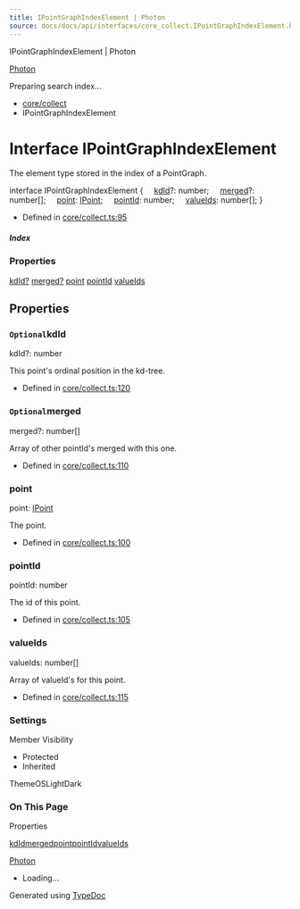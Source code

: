 ```yaml
---
title: IPointGraphIndexElement | Photon
source: docs/docs/api/interfaces/core_collect.IPointGraphIndexElement.html
---
```


IPointGraphIndexElement | Photon

[Photon](../index.html)




Preparing search index...

* [core/collect](../modules/core_collect.html)
* IPointGraphIndexElement

# Interface IPointGraphIndexElement

The element type stored in the index of a PointGraph.

interface IPointGraphIndexElement {
    [kdId](#kdid)?: number;
    [merged](#merged)?: number[];
    [point](#point): [IPoint](core_schema.IPoint.html);
    [pointId](#pointid): number;
    [valueIds](#valueids): number[];
}

* Defined in [core/collect.ts:95](https://github.com/mwhite454/photon/blob/main/packages/photon/src/core/collect.ts#L95)

##### Index

### Properties

[kdId?](#kdid)
[merged?](#merged)
[point](#point)
[pointId](#pointid)
[valueIds](#valueids)

## Properties

### `Optional`kdId

kdId?: number

This point's ordinal position in the kd-tree.

* Defined in [core/collect.ts:120](https://github.com/mwhite454/photon/blob/main/packages/photon/src/core/collect.ts#L120)

### `Optional`merged

merged?: number[]

Array of other pointId's merged with this one.

* Defined in [core/collect.ts:110](https://github.com/mwhite454/photon/blob/main/packages/photon/src/core/collect.ts#L110)

### point

point: [IPoint](core_schema.IPoint.html)

The point.

* Defined in [core/collect.ts:100](https://github.com/mwhite454/photon/blob/main/packages/photon/src/core/collect.ts#L100)

### pointId

pointId: number

The id of this point.

* Defined in [core/collect.ts:105](https://github.com/mwhite454/photon/blob/main/packages/photon/src/core/collect.ts#L105)

### valueIds

valueIds: number[]

Array of valueId's for this point.

* Defined in [core/collect.ts:115](https://github.com/mwhite454/photon/blob/main/packages/photon/src/core/collect.ts#L115)

### Settings

Member Visibility

* Protected
* Inherited

ThemeOSLightDark

### On This Page

Properties

[kdId](#kdid)[merged](#merged)[point](#point)[pointId](#pointid)[valueIds](#valueids)

[Photon](../index.html)

* Loading...

Generated using [TypeDoc](https://typedoc.org/)
